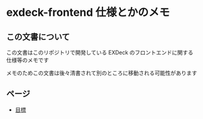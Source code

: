 # exdeck-frontend 仕様とかのメモ

## この文書について

この文書はこのリポジトリで開発している EXDeck のフロントエンドに関する仕様等のメモです

メモのためこの文書は後々清書されて別のところに移動される可能性があります

## ページ

- [目標](./goal.md)
